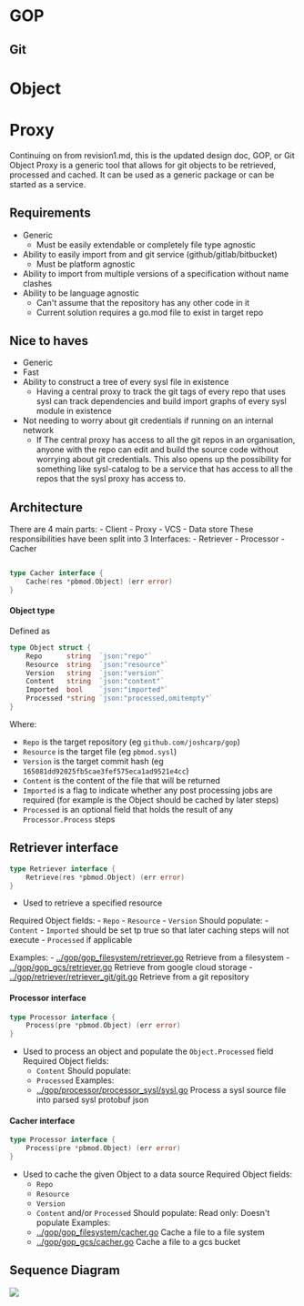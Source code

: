 # GOP
## Git
# Object
# Proxy

Continuing on from revision1.md, this is the updated design doc, 
GOP, or Git Object Proxy is a generic tool that allows for git objects to be retrieved, processed and cached. It can be used as a generic package or can be started as a service.

## Requirements
- Generic
    - Must be easily extendable or completely file type agnostic
- Ability to easily import from and git service (github/gitlab/bitbucket)
    - Must be platform agnostic
- Ability to import from multiple versions of a specification without name clashes
- Ability to be language agnostic
    - Can't assume that the repository has any other code in it
    - Current solution requires a go.mod file to exist in target repo

## Nice to haves
- Generic 
- Fast
- Ability to construct a tree of every sysl file in existence
    - Having a central proxy to track the git tags of every repo that uses sysl can track dependencies and build import graphs of every sysl module in existence
- Not needing to worry about git credentials if running on an internal network
    - If The central proxy has access to all the git repos in an organisation, anyone with the repo can edit and build the source code without worrying about git credentials. This also opens up the possibility for something like sysl-catalog to be a service that has access to all the repos that the sysl proxy has access to.

## Architecture
There are 4 main parts:
    - Client
    - Proxy
    - VCS
    - Data store
These responsibilities have been split into 3 Interfaces:
    - Retriever
    - Processor
    - Cacher
```go

type Cacher interface {
	Cache(res *pbmod.Object) (err error)
}
```
#### Object type
Defined as 
```go 
type Object struct {
	Repo      string  `json:"repo"`
	Resource  string  `json:"resource"`
	Version   string  `json:"version"`
	Content   string  `json:"content"`
	Imported  bool    `json:"imported"`
	Processed *string `json:"processed,omitempty"`
}
```
Where:
 - `Repo` is the target repository (eg `github.com/joshcarp/gop`)
 - `Resource` is the target file (eg `pbmod.sysl`)
 - `Version` is the target commit hash (eg `165081dd92025fb5cae3fef575eca1ad9521e4cc`)
 - `Content` is the content of the file that will be returned
 - `Imported` is a flag to indicate whether any post processing jobs are required (for example is the Object should be cached by later steps)
 - `Processed` is an optional field that holds the result of any `Processor.Process` steps


## Retriever interface
```go
type Retriever interface {
	Retrieve(res *pbmod.Object) (err error)
}
```
- Used to retrieve a specified resource
 
Required Object fields:
    - `Repo`
    - `Resource`
    - `Version`
Should populate:
    - `Content`
    - `Imported` should be set tp true so that later caching steps will not execute
    - `Processed` if applicable 
    
Examples:
    - [../gop/gop_filesystem/retriever.go](../gop/gop_filesystem/retriever.go) Retrieve from a filesystem
    - [../gop/gop_gcs/retriever.go](../gop/gop_gcs/retriever.go) Retrieve from google cloud storage
    - [../gop/retriever/retriever_git/git.go](../gop/retriever/retriever_git/git.go) Retrieve from a git repository

#### Processor interface
```go
type Processor interface {
	Process(pre *pbmod.Object) (err error)
}
```
- Used to process an object and populate the `Object.Processed` field
Required Object fields:
    - `Content`
Should populate:
    - `Processed`
Examples:
    - [../gop/processor/processor_sysl/sysl.go](../gop/processor/processor_sysl/sysl.go) Process a sysl source file into parsed sysl protobuf json  

#### Cacher interface
```go
type Processor interface {
	Process(pre *pbmod.Object) (err error)
}
```
- Used to cache the given Object to a data source
Required Object fields:
    - `Repo`
    - `Resource`
    - `Version`
    - `Content` and/or `Processed` 
Should populate: Read only: Doesn't populate
Examples:
    - [../gop/gop_filesystem/cacher.go](../gop/gop_filesystem/cacher.go) Cache a file to a file system
    - [../gop/gop_gcs/cacher.go](../gop/gop_gcs/cacher.go) Cache a file to a gcs bucket

## Sequence Diagram

<img src="https://www.plantuml.com/plantuml/png/dP51JuGm48Nl_8evOWBbJdH3ieddZVu2B4yabivcMiZwxqqfAhYOu9wObkatyzwhdA_53xr9ZgQ3zPGVw2Hy-IZf2LuwZ13rLQNJdun6xPJclc1f2y6PYzVEGE7Ygn5oboIryQHh_OOc8QB82-1dpmBP9BTEgvT1lyDVupDQydzEwYoiuHoQE9U8vX4B5G8_YDr5M2yR_VW_8BvR4ex12b7J9sMd7br6QyTW7AZdPZ0WorlcvOTWIqdQiCMLGulE-poFdT_tCGrBywhJtKffBCe_HD43dUAPHSrLkbu_q60tmwPVybljvfptfXh0iwT1MunrNnotH571DaDlFW40">
